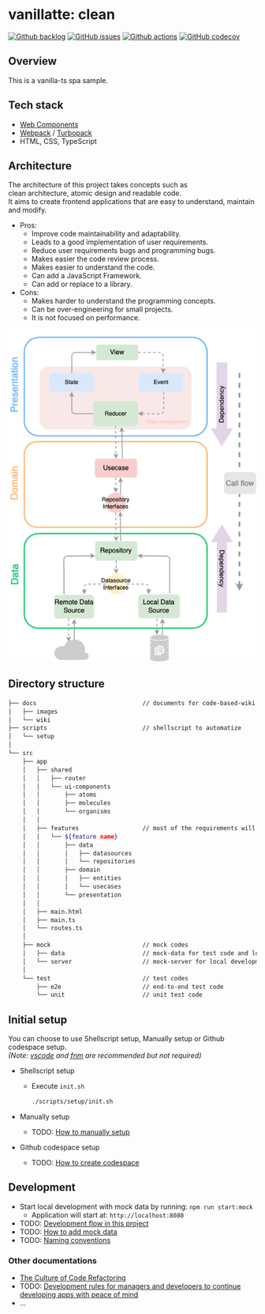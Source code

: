 # vanillatte: clean

[![Github backlog](https://img.shields.io/badge/-in_progress-262626.svg?style=for-the-badge&logo=github&logoColor=f2f2f2&label=backlog&labelColor=262626&color=blue)](https://github.com/users/ochairo/projects/5)
[![GitHub issues](https://img.shields.io/github/issues/ochairo/vanillatte-clean?style=for-the-badge&logo=github&logoColor=f2f2f2&label=issues&labelColor=262626)](https://github.com/ochairo/vanillatte-clean/issues)
[![Github actions](https://img.shields.io/github/actions/workflow/status/ochairo/vanillatte-clean/main.yml?style=for-the-badge&branch=development&logo=github&logoColor=f2f2f2&label=TODO:ci&labelColor=262626)](https://github.com/ochairo/vanillatte-clean/actions/workflows/main.yml)
[![GitHub codecov](https://img.shields.io/codecov/c/github/ochairo/vanillatte-clean?style=for-the-badge&logo=codecov&logoColor=f2f2f2&label=TODO:coverage&labelColor=262626)](https://github.com/ochairo/vanillatte-clean/tree/development?tab=readme-ov-file#vanillatte-clean)

## Overview

This is a vanilla-ts spa sample.

## Tech stack

- [Web Components](https://developer.mozilla.org/en-US/docs/Web/API/Web_Components)
- [Webpack](https://webpack.js.org/) / [Turbopack](https://turbo.build/pack)
- HTML, CSS, TypeScript

## Architecture

The architecture of this project takes concepts such as  
clean architecture, atomic design and readable code.  
It aims to create frontend applications that are easy to understand, maintain and modify.

- Pros:
  - Improve code maintainability and adaptability.
  - Leads to a good implementation of user requirements.
  - Reduce user requirements bugs and programming bugs.
  - Makes easier the code review process.
  - Makes easier to understand the code.
  - Can add a JavaScript Framework.
  - Can add or replace to a library.
- Cons:
  - Makes harder to understand the programming concepts.
  - Can be over-engineering for small projects.
  - It is not focused on performance.

![architecture](./docs/images/architecture.png)

## Directory structure

```sh
├── docs                              // documents for code-based-wiki
│   ├── images
│   └── wiki
├── scripts                           // shellscript to automatize
│   └── setup
│
└── src
    ├── app
    │   ├── shared
    │   │   ├── router
    │   │   └── ui-components
    │   │       ├── atoms
    │   │       ├── molecules
    │   │       └── organisms
    │   │
    │   ├── features                  // most of the requirements will be developed here
    │   │   └── ${feature name}
    │   │       ├── data
    │   │       │   ├── datasources
    │   │       │   └── repositories
    │   │       ├── domain
    │   │       │   ├── entities
    │   │       │   └── usecases
    │   │       └── presentation
    │   │
    │   ├── main.html
    │   ├── main.ts
    │   └── routes.ts
    │
    ├── mock                          // mock codes
    │   ├── data                      // mock-data for test code and local server
    │   └── server                    // mock-server for local development
    │
    └── test                          // test codes
        ├── e2e                       // end-to-end test code
        └── unit                      // unit test code
```

## Initial setup

You can choose to use Shellscript setup, Manually setup or Github codespace setup.  
_(Note: [vscode](https://github.com/microsoft/vscode) and [fnm](https://github.com/Schniz/fnm?tab=readme-ov-file#readme) are recommended but not required)_

- Shellscript setup

  - Execute `init.sh`

    ```bash
    ./scripts/setup/init.sh
    ```

- Manually setup
  - TODO: [How to manually setup](https://github.com/ochairo/vanillatte-clean/tree/development?tab=readme-ov-file#vanillatte-clean)
- Github codespace setup
  - TODO: [How to create codespace](https://github.com/ochairo/vanillatte-clean/tree/development?tab=readme-ov-file#vanillatte-clean)

## Development

- Start local development with mock data by running: `npm run start:mock`
  - Application will start at: `http://localhost:8080`
- TODO: [Development flow in this project](https://github.com/ochairo/vanillatte-clean/tree/development?tab=readme-ov-file#vanillatte-clean)
- TODO: [How to add mock data](https://github.com/ochairo/vanillatte-clean/tree/development?tab=readme-ov-file#vanillatte-clean)
- TODO: [Naming conventions](./docs/wiki/NAMING_CONVENTIONS.md)

### Other documentations

- [The Culture of Code Refactoring](https://ochairo.hashnode.dev/the-culture-of-code-refactoring)
- TODO: [Development rules for managers and developers to continue developing apps with peace of mind](https://github.com/ochairo/vanillatte-clean/tree/development?tab=readme-ov-file#vanillatte-clean)
- ...
